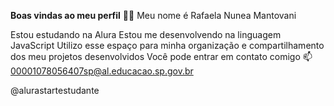 **Boas vindas ao meu perfil** 💙💙
Meu nome é Rafaela Nunea Mantovani

Estou estudando na Alura
Estou me desenvolvendo na linguagem JavaScript
Utilizo esse espaço para minha organização e compartilhamento dos meu projetos desenvolvidos
Você pode entrar em contato comigo 📫
00001078056407sp@al.educacao.sp.gov.br

@alurastartestudante
